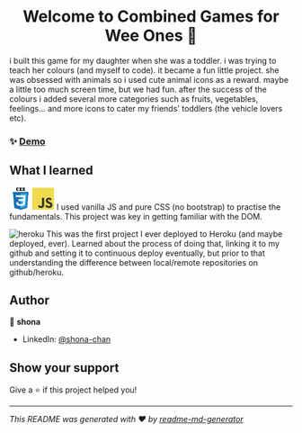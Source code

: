 <h1 align="center">Welcome to Combined Games for Wee Ones 👋</h1>

i built this game for my daughter when she was a toddler. i was trying to teach her colours (and myself to code). it became a fun little project. she was obsessed with animals so i used cute animal icons as a reward. maybe a little too much screen time, but we had fun. after the success of the colours i added several more categories such as fruits, vegetables, feelings... and more icons to cater my friends' toddlers (the vehicle lovers etc).

### ✨ [Demo](https://combined-games.herokuapp.com/)

## What I learned

<img src="https://raw.githubusercontent.com/devicons/devicon/master/icons/css3/css3-original-wordmark.svg" alt="css3" width="40" height="40"/><img src="https://raw.githubusercontent.com/devicons/devicon/master/icons/javascript/javascript-original.svg" alt="javascript" width="40" height="40"/> 
I used vanilla JS and pure CSS (no bootstrap) to practise the fundamentals. This project was key in getting familiar with the DOM.

<img src="https://www.vectorlogo.zone/logos/heroku/heroku-icon.svg" alt="heroku" width="40" height="40"/> This was the first project I ever deployed to Heroku (and maybe deployed, ever). Learned about the process of doing that, linking it to my github and setting it to continuous deploy eventually, but prior to that understanding the difference between local/remote repositories on github/heroku.

## Author

👤 **shona**

* LinkedIn: [@shona-chan](https://linkedin.com/in/shona-chan)

## Show your support

Give a ⭐️ if this project helped you!

***
_This README was generated with ❤️ by [readme-md-generator](https://github.com/kefranabg/readme-md-generator)_
